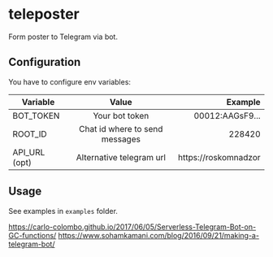 # teleposter
Form poster to Telegram via bot.

## Configuration
You have to configure env variables:

| Variable     | Value                          | Example            |
| -------------|:------------------------------:| ------------------:|
|BOT_TOKEN     | Your bot token                 |00012:AAGsF9...     |
|ROOT_ID       | Chat id where to send messages |228420              |
|API_URL (opt) |Alternative telegram url        |https://roskomnadzor|

## Usage
See examples in `examples` folder.

https://carlo-colombo.github.io/2017/06/05/Serverless-Telegram-Bot-on-GC-functions/
https://www.sohamkamani.com/blog/2016/09/21/making-a-telegram-bot/
